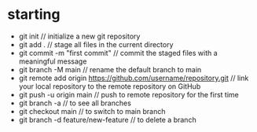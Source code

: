 # starting 
- git init                  // initialize a new git repository
- git add .                 // stage all files in the current directory
- git commit -m "first commit" // commit the staged files with a meaningful message
- git branch -M main        // rename the default branch to main
- git remote add origin https://github.com/username/repository.git // link your local repository to the remote repository on GitHub
- git push -u origin main // push to remote repository for the first time
- git branch -a // to see all branches
- git checkout main // to switch to main branch
- git branch -d feature/new-feature // to delete a branch 